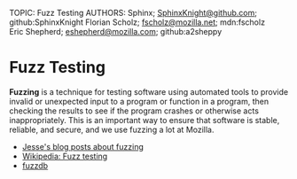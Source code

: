 TOPIC: Fuzz Testing
AUTHORS: Sphinx; SphinxKnight@github.com; github:SphinxKnight
         Florian Scholz; fscholz@mozilla.net; mdn:fscholz
         Eric Shepherd; eshepherd@mozilla.com; github:a2sheppy

# Fuzz Testing

**Fuzzing** is a technique for testing software using automated tools to provide invalid or
unexpected input to a program or function in a program, then checking the results to see if the
program crashes or otherwise acts inappropriately. This is an important way to ensure that software
is stable, reliable, and secure, and we use fuzzing a lot at Mozilla.

- [Jesse's blog posts about fuzzing](http://www.squarefree.com/categories/fuzzing/)
- [Wikipedia: Fuzz testing](http://en.wikipedia.org/wiki/Fuzz_testing)
- [fuzzdb](http://fuzzdb.googlecode.com/)

